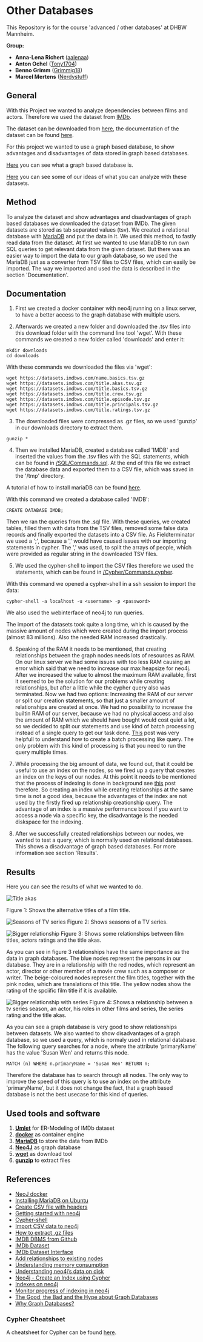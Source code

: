 # Other Databases
This Repository is for the course 'advanced / other databases' at DHBW Mannheim.

**Group:**
* **Anna-Lena Richert** ([aalenaa](https://github.com/aalenaa))
* **Anton Ochel** ([Tony1704](https://github.com/Tony1704))
* **Benno Grimm** ([Grimmig18](https://github.com/Grimmig18))
* **Marcel Mertens** ([Nerdystuff](https://github.com/NerdyStuff)) 

## General
With this Project we wanted to analyze dependencies between films and actors. Therefore we used the dataset from [IMDb](https://www.imdb.com).

The dataset can be downloaded from [here](https://datasets.imdbws.com/), the documentation of the dataset can be found [here](https://www.imdb.com/interfaces/).

For this project we wanted to use a graph based database, to show advantages and disadvantages of data stored in graph based databases.

[Here](https://github.com/NerdyStuff/Other_Databases/blob/master/What_is_a_graph_database.md) you can see what a graph based database is.

[Here](https://github.com/NerdyStuff/Other_Databases/blob/master/ideas.md) you can see some of our ideas of what you can analyze with these datasets.

## Method
To analyze the dataset and show advantages and disadvantages of graph based databases we downloaded the dataset from IMDb. The given datasets are stored as tab separated values (tsv). We created a relational database with [MariaDB](https://mariadb.org/) and put the data in it. We used this method, to fastly read data from the dataset. 
At first we wanted to use MariaDB to run own SQL queries to get relevant data from the given dataset. But there was an easier way to import the data to our graph database, so we used the MariaDB just as a converter from TSV files to CSV files, which can easily be imported.
The way we imported and used the data is described in the section 'Documentation'.

## Documentation

1. First we created a docker container with neo4j running on a linux server, to have a better access to the graph database with multiple users.

2. Afterwards we created a new folder and downloaded the .tsv files into this download folder with the command line tool 'wget'.
With these commands we created a new folder called 'downloads' and enter it:
```
mkdir downloads
cd downloads
```

With these commands we downloaded the files via 'wget':
```
wget https://datasets.imdbws.com/name.basics.tsv.gz
wget https://datasets.imdbws.com/title.akas.tsv.gz
wget https://datasets.imdbws.com/title.basics.tsv.gz
wget https://datasets.imdbws.com/title.crew.tsv.gz
wget https://datasets.imdbws.com/title.episode.tsv.gz
wget https://datasets.imdbws.com/title.principals.tsv.gz
wget https://datasets.imdbws.com/title.ratings.tsv.gz
```

3. The downloaded files were compressed as .gz files, so we used 'gunzip' in our downloads directory to extract them.
```
gunzip *
```

4. Then we installed MariaDB, created a database called 'IMDB' and inserted the values from the .tsv files with the SQL statements, which can be found in [/SQL/Commands.sql](https://github.com/NerdyStuff/Other_Databases/blob/master/SQL/Commands.sql).
At the end of this file we extract the database data and exported them to a CSV file, which was saved in the '/tmp' directory.

A tutorial of how to install mariaDB can be found [here](https://linuxize.com/post/how-to-install-mariadb-on-ubuntu-18-04/).

With this command we created a database called 'IMDB':
```
CREATE DATABASE IMDB;
```

Then we ran the queries from the .sql file.
With these queries, we created tables, filled them with data from the TSV files, removed some false data records and finally exported the datasets into a CSV file.
As Fieldterminator we used a ';', because a ',' would have caused issues with our importing statements in cypher.
The ',' was used, to split the arrays of people, which were provided as regular string in the downloaded TSV files.

5. We used the cypher-shell to import the CSV files therefore we used the statements, which can be found in [/Cypher/Commands.cypher](https://github.com/NerdyStuff/Other_Databases/blob/master/Cypher/Commands.cypher).

With this command we opened a cypher-shell in a ssh session to import the data:
```
cypher-shell -a localhost -u <username> -p <password>
```

We also used the webinterface of neo4j to run queries.

The import of the datasets took quite a long time, which is caused by the massive amount of nodes which were created during the import process (almost 83 millions). Also the needed RAM increased drastically.

6. Speaking of the RAM it needs to be mentioned, that creating relationships between the graph nodes needs lots of resources as RAM. 
On our linux server we had some issues with too less RAM causing an error which said that we need to increase our max heapsize for neo4j.
After we increased the value to almost the maximum RAM available, first it seemed to be the solution for our problems while creating relationships, but after a little while the cypher query also was terminated.
Now we had two options: Increasing the RAM of our server or split our creation statements, so that just a smaller amount of relationships are created at once.
We had no possibility to increase the builtin RAM of our server, because we had no physical access and also the amount of RAM which we should have bought would cost quiet a lot, so we decided to split our statements and use kind of batch processing instead of a single query to get our task done. [This](https://stackoverflow.com/questions/40492337/neo4j-add-huge-number-of-relationships-to-already-existing-nodes) post was very helpfull to understand how to create a batch processing like query.
The only problem with this kind of processing is that you need to run the query multiple times.

7. While processing the big amount of data, we found out, that it could be useful to use an index on the nodes, so we fired up a query that creates an index on the keys of our nodes.
At this point it needs to be mentioned that the process of indexing is done in background see [this](https://www.quackit.com/neo4j/tutorial/neo4j_create_an_index_using_cypher.cfm) post therefore.
So creating an index while creating relationships at the same time is not a good idea, because  the advantages of the index are not used by the firstly fired up relationship creationship query.
The advantage of an index is a massive performance boost if you want to access a node via a specific key, the disadvantage is the needed diskspace for the indexing. 

8. After we successfully created relationships between our nodes, we wanted to test a query, which is normally used on relational databases. This shows a disadvantage of graph based databases. For more information see section 'Results'.

## Results
Here you can see the results of what we wanted to do.

![Title akas](https://raw.githubusercontent.com/NerdyStuff/Other_Databases/master/documentation/graph.png "Title akas")

Figure 1: Shows the alternative titles of a film title.


![Seasons of TV series](https://raw.githubusercontent.com/NerdyStuff/Other_Databases/master/documentation/graph2.png "Seasons of TV series")
Figure 2: Shows seasons of a TV series.


![Bigger relationship](https://raw.githubusercontent.com/NerdyStuff/Other_Databases/master/documentation/graph3.png "Bigger relationship")
Figure 3: Shows some relationships between film titles, actors ratings and the title akas.

As you can see in figure 3 relationships have the same importance as the data in graph databases. The blue nodes represent the persons in our database. They are in a relationship with the red nodes, which represent an actor, director or other member of a movie crew such as a composer or writer. The beige-coloured nodes represent the film titles, together with the pink nodes, which are translations of this title. The yellow nodes show the rating of the spciific film title if it is available.


![Bigger relationship with series](https://raw.githubusercontent.com/NerdyStuff/Other_Databases/master/documentation/graph4.png "Bigger relationship with series")
Figure 4: Shows a relationship between a tv series season, an actor, his roles in other films and series, the series rating and the title akas.

As you can see a graph database is very good to show relationships between datasets.
We also wanted to show disadvantages of a graph database, so we used a query, which is normaly used in relational database.
The following query searches for a node, where the attribute 'primaryName' has the value 'Susan Wen' and returns this node.

```
MATCH (n) WHERE n.primaryName = 'Susan Wen' RETURN n;
```

Therefore the database has to search through all nodes. The only way to improve the speed of this query is to use an index on the attribute 'primaryName', but it does not change the fact, that a graph based database is not the best usecase for this kind of queries.


## Used tools and software
1. **[Umlet](https://www.umlet.com/)** for ER-Modeling of IMDb dataset
2. **[docker](https://www.docker.com/)** as container engine
3. **[MariaDB](https://mariadb.org/)** to store the data from IMDb
4. **[Neo4J](https://neo4j.com/)** as graph database
5. **[wget](https://wiki.ubuntuusers.de/wget/)** as download tool
6. **[gunzip](https://linux.die.net/man/1/gunzip)** to extract files

## References
* [NeoJ docker](https://hub.docker.com/_/neo4j)
* [Installing MariaDB on Ubuntu](https://linuxize.com/post/how-to-install-mariadb-on-ubuntu-18-04/)
* [Create CSV file with headers](https://stackoverflow.com/questions/5941809/include-headers-when-using-select-into-outfile/5941905)
* [Getting started with neo4j](https://neo4j.com/developer/get-started/)
* [Cypher-shell](https://neo4j.com/docs/operations-manual/current/tools/cypher-shell/)
* [Import CSV data to neo4j](https://neo4j.com/developer/guide-importing-data-and-etl/)
* [How to extract .gz files](https://tecadmin.net/extract-gz-file-in-linux-command/)
* [IMDB DBMS from Github](https://github.com/TheSarang/IMDB-Database-Management-System/blob/master/SQL_Queries_RESULTS.pdf)
* [IMDb Dataset](https://datasets.imdbws.com/)
* [IMDb Dataset Interface](https://www.imdb.com/interfaces/)
* [Add relationships to existing nodes](https://stackoverflow.com/questions/40492337/neo4j-add-huge-number-of-relationships-to-already-existing-nodes)
* [Understanding memory consumption](https://neo4j.com/developer/kb/understanding-memory-consumption/)
* [Understanding neo4j’s data on disk](https://neo4j.com/developer/kb/understanding-data-on-disk/)
* [Neo4j - Create an Index using Cypher](https://www.quackit.com/neo4j/tutorial/neo4j_create_an_index_using_cypher.cfm)
* [Indexes on neo4j](https://neo4j.com/docs/cypher-manual/current/schema/index/)
* [Monitor progress of indexing in neo4j](https://stackoverflow.com/questions/31397552/can-you-monitor-the-progress-of-a-neo4j-constraint)
* [The Good, the Bad and the Hype about Graph Databases](https://tdwi.org/articles/2017/03/14/good-bad-and-hype-about-graph-databases-for-mdm.aspx)
* [Why Graph Databases?](https://neo4j.com/why-graph-databases/)

### Cypher Cheatsheet
A cheatsheet for Cypher can be found [here](https://people.inf.elte.hu/kiss/13kor/Neo4j_CheatSheet_v3.pdf).
